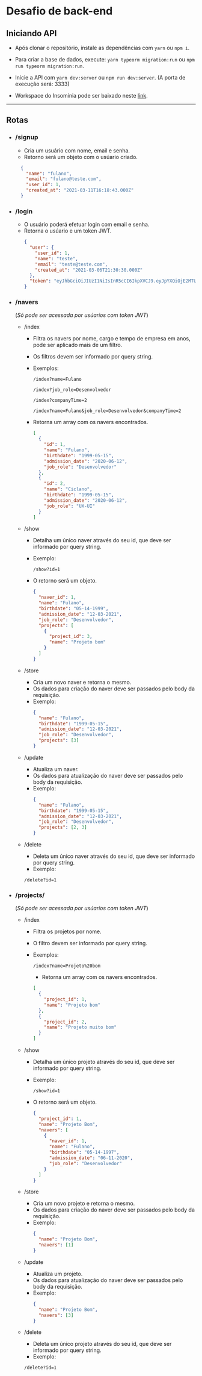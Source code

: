 # Desafio de back-end

## Iniciando API

- Após clonar o repositório, instale as dependências com `yarn` ou `npm i`.

- Para criar a base de dados, execute: `yarn typeorm migration:run` ou `npm run typeorm migration:run`.

- Inicie a API com `yarn dev:server` ou `npm run dev:server`. (A porta de execução será: 3333)

- Workspace do Insominia pode ser baixado neste [link](https://drive.google.com/file/d/1eVHLoMbOWjEXF1Dj14Q2TG8rE1x_RuPA/view?usp=sharing).
---
## Rotas
- ### /signup
  - Cria um usuário com nome, email e senha.
  - Retorno será um objeto com o usúario criado.
  ```json
    {
      "name": "fulano",
      "email": "fulano@teste.com",
      "user_id": 1,
      "created_at": "2021-03-11T16:18:43.000Z"
    }
- ### /login
  - O usuário poderá efetuar login com email e senha.
  - Retorna o usúario e um token JWT.
    ```json
    {
      "user": {
        "user_id": 1,
        "name": "teste",
        "email": "teste@teste.com",
        "created_at": "2021-03-06T21:30:30.000Z"
      },
      "token": "eyJhbGciOiJIUzI1NiIsInR5cCI6IkpXVCJ9.eyJpYXQiOjE2MTU0MTUwMjYsImV4cCI6MTYxNTU4NzgyNiwic3ViIjoiMSJ9.Isvj5-7GeUOSL_XDKO4260dRIYbJo1ZfI2U-8zRprMY"
    }
- ### /navers

  (*Só pode ser acessada por usúarios com token JWT*)

  - /index
    - Filtra os navers por nome, cargo e tempo de empresa em anos, pode ser aplicado mais de um filtro.
    - Os filtros devem ser informado por query string.
    - Exemplos:

      `/index?name=Fulano`

      `/index?job_role=Desenvolvedor`

      `/index?companyTime=2`

      `/index?name=Fulano&job_role=Desenvolvedor&companyTime=2`

    - Retorna um array com os navers encontrados.
      ```json
      [
        {
          "id": 1,
          "name": "Fulano",
          "birthdate": "1999-05-15",
          "admission_date": "2020-06-12",
          "job_role": "Desenvolvedor"
        },
        {
          "id": 2,
          "name": "Ciclano",
          "birthdate": "1999-05-15",
          "admission_date": "2020-06-12",
          "job_role": "UX-UI"
        }
      ]

  - /show
    - Detalha um único naver através do seu id, que deve ser informado por query string.
    - Exemplo:

      `/show?id=1`

    - O retorno será um objeto.
      ```json
      {
        "naver_id": 1,
        "name": "Fulano",
        "birthdate": "05-14-1999",
        "admission_date": "12-03-2021",
        "job_role": "Desenvolvedor",
        "projects": [
          {
            "project_id": 3,
            "name": "Projeto bom"
          }
        ]
      }

  - /store
    - Cria um novo naver e retorna o mesmo.
    - Os dados para criação do naver deve ser passados pelo body da requisição.
    - Exemplo:
      ```json
      {
        "name": "Fulano",
        "birthdate": "1999-05-15",
        "admission_date": "12-03-2021",
        "job_role": "Desenvolvedor",
        "projects": [3]
      }

  - /update
    - Atualiza um naver.
    - Os dados para atualização do naver deve ser passados pelo body da requisição.
    - Exemplo:
      ```json
      {
        "name": "Fulano",
        "birthdate": "1999-05-15",
        "admission_date": "12-03-2021",
        "job_role": "Desenvolvedor",
        "projects": [2, 3]
      }

  - /delete
    - Deleta um único naver através do seu id, que deve ser informado por query string.
    - Exemplo:

    `/delete?id=1`

- ### /projects/

  (*Só pode ser acessada por usúarios com token JWT*)

  - /index
    - Filtra os projetos por nome.
    - O filtro devem ser informado por query string.
    - Exemplos:

      `/index?name=Projeto%20bom`

      - Retorna um array com os navers encontrados.
      ```json
      [
        {
          "project_id": 1,
          "name": "Projeto bom"
        },
        {
          "project_id": 2,
          "name": "Projeto muito bom"
        }
      ]

  - /show
    - Detalha um único projeto através do seu id, que deve ser informado por query string.
    - Exemplo:

      `/show?id=1`

    - O retorno será um objeto.
      ```json
      {
        "project_id": 1,
        "name": "Projeto Bom",
        "navers": [
          {
            "naver_id": 1,
            "name": "Fulano",
            "birthdate": "05-14-1997",
            "admission_date": "06-11-2020",
            "job_role": "Desenvolvedor"
          }
        ]
      }

  - /store
    - Cria um novo projeto e retorna o mesmo.
    - Os dados para criação do naver deve ser passados pelo body da requisição.
    - Exemplo:
      ```json
      {
        "name": "Projeto Bom",
        "navers": [1]
      }

  - /update
    - Atualiza um projeto.
    - Os dados para atualização do naver deve ser passados pelo body da requisição.
    - Exemplo:
      ```json
      {
        "name": "Projeto Bom",
        "navers": [3]
      }
  - /delete
    - Deleta um único projeto através do seu id, que deve ser informado por query string.
    - Exemplo:

    `/delete?id=1`


